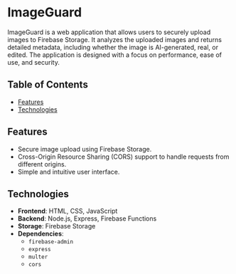 # ImageGuard

ImageGuard is a web application that allows users to securely upload images to Firebase Storage. 
It analyzes the uploaded images and returns detailed metadata, including whether the image is AI-generated, real, or edited. 
The application is designed with a focus on performance, ease of use, and security. 

## Table of Contents
- [Features](#features)
- [Technologies](#technologies)


## Features
- Secure image upload using Firebase Storage.
- Cross-Origin Resource Sharing (CORS) support to handle requests from different origins.
- Simple and intuitive user interface.

## Technologies
- **Frontend**: HTML, CSS, JavaScript
- **Backend**: Node.js, Express, Firebase Functions
- **Storage**: Firebase Storage
- **Dependencies**:
  - `firebase-admin`
  - `express`
  - `multer`
  - `cors`

